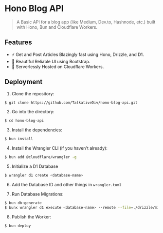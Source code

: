 # Hono Blog API

> A Basic API for a blog app (like Medium, Dev.to, Hashnode, etc.) built with Hono, Bun and Cloudflare Workers.

## Features

- ⚡ Get and Post Articles Blazingly fast using Hono, Drizzle, and D1.
- 🎨 Beautiful Reliable UI using Bootstrap.
- 💾 Serverlessly Hosted on Cloudflare Workers.

## Deployment

1. Clone the repository:

```bash
$ git clone https://github.com/TalkativeDiv/hono-blog-api.git
```

2. Go into the directory:

```bash
$ cd hono-blog-api
```

3. Install the dependencies:

```bash
$ bun install
```

4. Install the Wrangler CLI (if you haven't already):

```bash
$ bun add @cloudflare/wrangler -g
```

5. Initialize a D1 Database

```bash
$ wrangler d1 create <database-name>
```

6. Add the Database ID and other things in `wrangler.toml`

7. Run Database Migrations:

```bash
$ bun db:generate
$ bunx wrangler d1 execute <database-name> --remote --file=./drizzle/migrations/<migration-file>
```

8. Publish the Worker:

```bash
$ bun deploy
```
